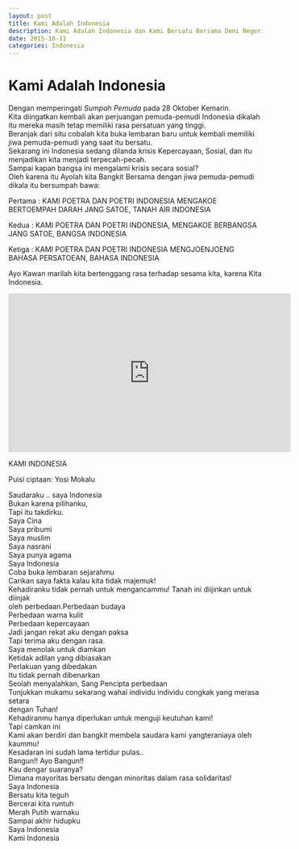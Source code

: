 ```yaml
---
layout: post
title: Kami Adalah Indonesia
description: Kami Adalah Indonesia dan Kami Bersatu Bersama Demi Negeri Tercinta, Merdeka!!!
date: 2015-10-31
categories: Indonesia
---
```

# Kami Adalah Indonesia

Dengan memperingati *Sumpah Pemuda* pada 28 Oktober Kemarin. <br>
Kita diingatkan kembali akan perjuangan pemuda-pemudi Indonesia dikalah itu mereka masih tetap memiliki rasa persatuan yang tinggi. <br>
Beranjak dari situ cobalah kita buka lembaran baru untuk kembali memiliki jiwa pemuda-pemudi yang saat itu bersatu. <br>
Sekarang ini Indonesia sedang dilanda krisis Kepercayaan, Sosial, dan itu menjadikan kita menjadi terpecah-pecah. <br>
Sampai kapan bangsa ini mengalami krisis secara sosial? <br>
Oleh karena itu Ayolah kita Bangkit Bersama dengan jiwa pemuda-pemudi dikala itu bersumpah bawa:

Pertama :
KAMI POETRA DAN POETRI INDONESIA MENGAKOE BERTOEMPAH DARAH JANG SATOE, TANAH AIR INDONESIA

Kedua :
KAMI POETRA DAN POETRI INDONESIA, MENGAKOE BERBANGSA JANG SATOE, BANGSA INDONESIA

Ketiga :
KAMI POETRA DAN POETRI INDONESIA MENGJOENJOENG BAHASA PERSATOEAN, BAHASA INDONESIA

Ayo Kawan marilah kita bertenggang rasa terhadap sesama kita, karena Kita Indonesia.

<iframe width="560" height="315" src="https://www.youtube-nocookie.com/embed/TIKbhfaBrvs" frameborder="0" allowfullscreen></iframe>

KAMI INDONESIA

Puisi ciptaan: Yosi Mokalu

Saudaraku .. saya Indonesia <br>
Bukan karena pilihanku, <br>
Tapi itu takdirku. <br>
Saya Cina <br>
Saya pribumi <br>
Saya muslim <br>
Saya nasrani <br>
Saya punya agama <br>
Saya Indonesia <br>
Coba buka lembaran sejarahmu <br>
Carikan saya fakta kalau kita tidak majemuk! <br>
Kehadiranku tidak pernah untuk mengancammu! Tanah ini diijinkan untuk diinjak <br> oleh perbedaan.Perbedaan budaya <br>
Perbedaan warna kulit <br>
Perbedaan kepercayaan <br>
Jadi jangan rekat aku dengan paksa <br>
Tapi terima aku dengan rasa. <br>
Saya menolak untuk diamkan <br>
Ketidak adilan yang dibiasakan <br>
Perlakuan yang dibedakan <br>
Itu tidak pernah dibenarkan <br>
Seolah menyalahkan, Sang Pencipta perbedaan <br>
Tunjukkan mukamu sekarang wahai individu individu congkak yang merasa setara <br> dengan Tuhan! <br>
Kehadiranmu hanya diperlukan untuk menguji keutuhan kami! <br>
Tapi camkan ini <br>
Kami akan berdiri dan bangkit membela saudara kami yangteraniaya oleh kaummu! <br>
Kesadaran ini sudah lama tertidur pulas.. <br>
Bangun!! Ayo Bangun!! <br>
Kau dengar suaranya? <br>
Dimana mayoritas bersatu dengan minoritas dalam rasa solidaritas! <br>
Saya Indonesia <br>
Bersatu kita teguh <br>
Bercerai kita runtuh <br>
Merah Putih warnaku <br>
Sampai akhir hidupku <br>
Saya Indonesia <br>
Kami Indonesia
